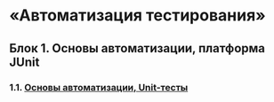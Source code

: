 # «Автоматизация тестирования»

## Блок 1. Основы автоматизации, платформа JUnit
### 1.1. [Основы автоматизации, Unit-тесты](https://github.com/netology-code/aqa-homeworks/blob/aqa4/basics)